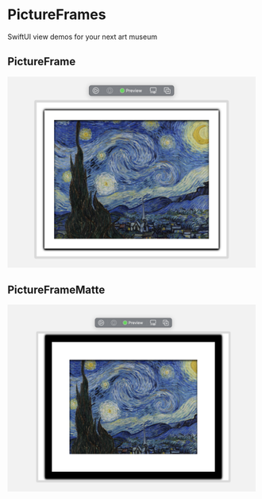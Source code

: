 # PictureFrames

SwiftUI view demos for your next art museum

## PictureFrame

<img alt="Picture Frame" width="500px" src="./DemoPhotos/picture_frame.png" />

## PictureFrameMatte
<img alt="Picture Frame" width="500px" src="./DemoPhotos/picture_frame_matte.png" />
